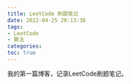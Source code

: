 ```yaml
---
title: LeetCode 刷题笔记
date: 2022-04-25 20:13:36
tags:
- LeetCode
- 算法
categories:
toc: true
---
```


我的第一篇博客，记录LeetCode刷题笔记。

<!-- more -->

